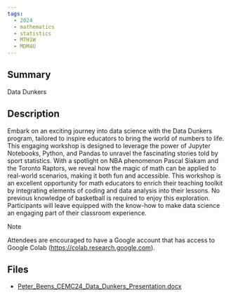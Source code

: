 ```yaml
---
tags:
  - 2024
  - mathematics
  - statistics
  - MTH1W
  - MDM4U
---
```


## Summary

Data Dunkers

## Description

Embark on an exciting journey into data science with the Data Dunkers program, tailored to inspire educators to bring the world of numbers to life. This engaging workshop is designed to leverage the power of Jupyter Notebooks, Python, and Pandas to unravel the fascinating stories told by sport statistics. With a spotlight on NBA phenomenon Pascal Siakam and the Toronto Raptors, we reveal how the magic of math can be applied to real-world scenarios, making it both fun and accessible. This workshop is an excellent opportunity for math educators to enrich their teaching toolkit by integrating elements of coding and data analysis into their lessons. No previous knowledge of basketball is required to enjoy this exploration. Participants will leave equipped with the know-how to make data science an engaging part of their classroom experience.

> [!NOTE]
> Attendees are encouraged to have a Google account that has access to Google Colab (https://colab.research.google.com).

## Files

*   [Peter\_Beens\_CEMC24\_Data\_Dunkers\_Presentation.docx](resources/Peter_Beens/Peter_Beens_CEMC24_Data_Dunkers_Presentation.docx)
